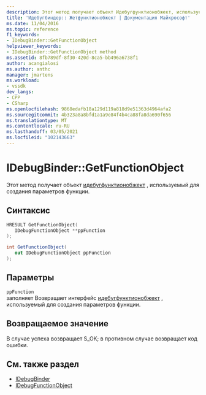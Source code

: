 ```yaml
---
description: Этот метод получает объект Идебугфунктионобжект, используемый для создания параметров функции.
title: 'Идебугбиндер:: Жетфунктионобжект | Документация Майкрософт'
ms.date: 11/04/2016
ms.topic: reference
f1_keywords:
- IDebugBinder::GetFunctionObject
helpviewer_keywords:
- IDebugBinder::GetFunctionObject method
ms.assetid: 8fb789df-8f30-420d-8ca5-bb496a6738f1
author: acangialosi
ms.author: anthc
manager: jmartens
ms.workload:
- vssdk
dev_langs:
- CPP
- CSharp
ms.openlocfilehash: 9868edafb18a129d119a818d9e51363d4964afa2
ms.sourcegitcommit: 4b323a8a8bfd1a1a9e84f4b4ca88fa8da690f656
ms.translationtype: MT
ms.contentlocale: ru-RU
ms.lasthandoff: 03/05/2021
ms.locfileid: "102143663"
---
```

# <a name="idebugbindergetfunctionobject"></a>IDebugBinder::GetFunctionObject
Этот метод получает объект [идебугфунктионобжект](../../../extensibility/debugger/reference/idebugfunctionobject.md) , используемый для создания параметров функции.

## <a name="syntax"></a>Синтаксис

```cpp
HRESULT GetFunctionObject( 
   IDebugFunctionObject **ppFunction
);
```

```csharp
int GetFunctionObject(
   out IDebugFunctionObject ppFunction
);
```

## <a name="parameters"></a>Параметры
`ppFunction`\
заполняет Возвращает интерфейс [идебугфунктионобжект](../../../extensibility/debugger/reference/idebugfunctionobject.md) , используемый для создания параметров функции.

## <a name="return-value"></a>Возвращаемое значение
 В случае успеха возвращает S_OK; в противном случае возвращает код ошибки.

## <a name="see-also"></a>См. также раздел
- [IDebugBinder](../../../extensibility/debugger/reference/idebugbinder.md)
- [IDebugFunctionObject](../../../extensibility/debugger/reference/idebugfunctionobject.md)
